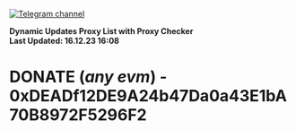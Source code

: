 [![Telegram channel](https://img.shields.io/endpoint?url=https://runkit.io/damiankrawczyk/telegram-badge/branches/master?url=https://t.me/n4z4v0d)](https://t.me/n4z4v0d) 

**Dynamic Updates Proxy List with Proxy Checker**  
**Last Updated: 16.12.23 16:08**

# DONATE (_any evm_) - 0xDEADf12DE9A24b47Da0a43E1bA70B8972F5296F2
